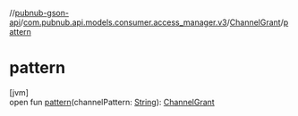 //[pubnub-gson-api](../../../index.md)/[com.pubnub.api.models.consumer.access_manager.v3](../index.md)/[ChannelGrant](index.md)/[pattern](pattern.md)

# pattern

[jvm]\
open fun [pattern](pattern.md)(channelPattern: [String](https://docs.oracle.com/javase/8/docs/api/java/lang/String.html)): [ChannelGrant](index.md)
